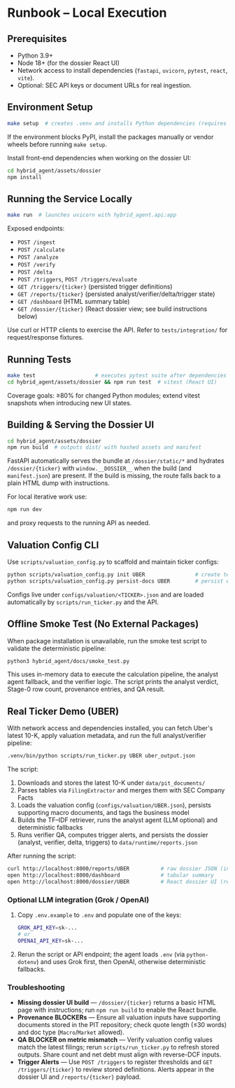 # Runbook – Local Execution

## Prerequisites
- Python 3.9+
- Node 18+ (for the dossier React UI)
- Network access to install dependencies (`fastapi`, `uvicorn`, `pytest`, `react`, `vite`).
- Optional: SEC API keys or document URLs for real ingestion.

## Environment Setup
```bash
make setup  # creates .venv and installs Python dependencies (requires outbound network)
```
If the environment blocks PyPI, install the packages manually or vendor wheels before running `make setup`.

Install front-end dependencies when working on the dossier UI:
```bash
cd hybrid_agent/assets/dossier
npm install
```

## Running the Service Locally
```bash
make run  # launches uvicorn with hybrid_agent.api:app
```
Exposed endpoints:
- `POST /ingest`
- `POST /calculate`
- `POST /analyze`
- `POST /verify`
- `POST /delta`
- `POST /triggers`, `POST /triggers/evaluate`
- `GET /triggers/{ticker}` (persisted trigger definitions)
- `GET /reports/{ticker}` (persisted analyst/verifier/delta/trigger state)
- `GET /dashboard` (HTML summary table)
- `GET /dossier/{ticker}` (React dossier view; see build instructions below)

Use curl or HTTP clients to exercise the API. Refer to `tests/integration/` for request/response fixtures.

## Running Tests
```bash
make test                   # executes pytest suite after dependencies are installed
cd hybrid_agent/assets/dossier && npm run test  # vitest (React UI)
```
Coverage goals: ≥80% for changed Python modules; extend vitest snapshots when introducing new UI states.

## Building & Serving the Dossier UI
```bash
cd hybrid_agent/assets/dossier
npm run build  # outputs dist/ with hashed assets and manifest
```
FastAPI automatically serves the bundle at `/dossier/static/*` and hydrates `/dossier/{ticker}` with `window.__DOSSIER__` when the build (and `manifest.json`) are present. If the build is missing, the route falls back to a plain HTML dump with instructions.

For local iterative work use:
```bash
npm run dev
```
and proxy requests to the running API as needed.

## Valuation Config CLI
Use `scripts/valuation_config.py` to scaffold and maintain ticker configs:
```bash
python scripts/valuation_config.py init UBER                # create template
python scripts/valuation_config.py persist-docs UBER        # persist embedded macro docs to PIT store
```
Configs live under `configs/valuation/<TICKER>.json` and are loaded automatically by `scripts/run_ticker.py` and the API.

## Offline Smoke Test (No External Packages)
When package installation is unavailable, run the smoke test script to validate the deterministic pipeline:
```bash
python3 hybrid_agent/docs/smoke_test.py
```
This uses in-memory data to execute the calculation pipeline, the analyst agent fallback, and the verifier logic. The script prints the analyst verdict, Stage-0 row count, provenance entries, and QA result.

## Real Ticker Demo (UBER)
With network access and dependencies installed, you can fetch Uber's latest 10-K, apply valuation metadata, and run the full analyst/verifier pipeline:
```bash
.venv/bin/python scripts/run_ticker.py UBER uber_output.json
```
The script:
1. Downloads and stores the latest 10-K under `data/pit_documents/`
2. Parses tables via `FilingExtractor` and merges them with SEC Company Facts
3. Loads the valuation config (`configs/valuation/UBER.json`), persists supporting macro documents, and tags the business model
4. Builds the TF–IDF retriever, runs the analyst agent (LLM optional) and deterministic fallbacks
5. Runs verifier QA, computes trigger alerts, and persists the dossier (analyst, verifier, delta, triggers) to `data/runtime/reports.json`

After running the script:
```bash
curl http://localhost:8000/reports/UBER          # raw dossier JSON (includes delta + trigger alerts)
open http://localhost:8000/dashboard             # tabular summary
open http://localhost:8000/dossier/UBER          # React dossier UI (requires npm run build)
```

### Optional LLM integration (Grok / OpenAI)
1. Copy `.env.example` to `.env` and populate one of the keys:
   ```bash
   GROK_API_KEY=sk-...
   # or
   OPENAI_API_KEY=sk-...
   ```
2. Rerun the script or API endpoint; the agent loads `.env` (via `python-dotenv`) and uses Grok first, then OpenAI, otherwise deterministic fallbacks.

### Troubleshooting
- **Missing dossier UI build** — `/dossier/{ticker}` returns a basic HTML page with instructions; run `npm run build` to enable the React bundle.
- **Provenance BLOCKERs** — Ensure all valuation inputs have supporting documents stored in the PIT repository; check quote length (≤30 words) and doc type (`Macro`/`Market` allowed).
- **QA BLOCKER on metric mismatch** — Verify valuation config values match the latest filings; rerun `scripts/run_ticker.py` to refresh stored outputs. Share count and net debt must align with reverse-DCF inputs.
- **Trigger Alerts** — Use `POST /triggers` to register thresholds and `GET /triggers/{ticker}` to review stored definitions. Alerts appear in the dossier UI and `/reports/{ticker}` payload.
